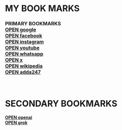 <!DOCTYPE html>
<html lang="en">
<head>
    <meta charset="UTF-8">
    <meta name="viewport" content="width=device-width, initial-scale=1.0">
    <title>BOOKMARK MANAGER - CODEWITHbikram</title>
    <link rel="stylesheet" href="style.css">
</head>
<body>
    <h1>MY BOOK MARKS</h1>
    <H4 style="font-size: medium;">PRIMARY BOOKMARKS <br>
    <a target="_blank" href="https://www.google.com">OPEN google</a><br>
    <a target="_blank" href="https://www.facebook.com">OPEN facebook</a><br>
    <a target="_blank" href="https://www.instagram.com">OPEN instagram</a><br>
    <a target="_blank" href="https://www.youtube.com">OPEN youtube</a><br>
   <a target="_blank" href="https://www.whatsapp.com">OPEN whatsapp</a> <br>
    <a target="_blank" href="https://www.x.com">OPEN x</a> <br>
    <a target="_blank"href="https://www.wikipedia.com">OPEN wikipedia</a> <br> 
    <a target="_blank" href="https://www.adda247.com">OPEN adda247</a><br>
</H4> <br>

<h1> SECONDARY BOOKMARKS</h1>
<h4>
<a target="_blank"href="https://www.openai.com">OPEN openai</a><br>
<a target="_blank" href="https://www.grok.com">OPEN grok</a><br>

</h4>

<script src="script.js"></script>
</body>
</html>
